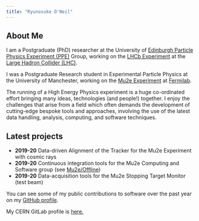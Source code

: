 ```yaml
---
title: "Ryunosuke O'Neil"
---
```


## About Me

I am a Postgraduate (PhD) researcher at the University of [Edinburgh Particle Physics Experiment (PPE)](https://www.ph.ed.ac.uk/particle-physics-experiment) Group, working on the [LHCb Experiment](http://lhcb-public.web.cern.ch/) at the [Large Hadron Collider (LHC)](https://home.cern/science/accelerators/large-hadron-collider).

I was a Postgraduate Research student in Experimental Particle Physics at the University of Manchester, working on the [Mu2e Experiment](https://mu2e.fnal.gov) at [Fermilab](https://fnal.gov). 

The running of a High Energy Physics experiment is a huge co-ordinated effort bringing many ideas, technologies (and people!) together. I enjoy the challenges that arise from a field which often demands the development of cutting-edge bespoke tools and approaches, involving the use of the latest data handling, analysis, computing, and software techniques. 


## Latest projects
- **2019-20** Data-driven Alignment of the Tracker for the Mu2e Experiment with cosmic rays
- **2019-20** Continuous integration tools for the Mu2e Computing and Software group (see [Mu2e/Offline](https://github.com/Mu2e/Offline/pulls))
- **2019-20** Data-acquisition tools for the Mu2e Stopping Target Monitor (test beam)

You can see some of my public contributions to software over the past year on my [GitHub profile](https://github.com/ryuwd).

My CERN GitLab profile is [here.](https://gitlab.cern.ch/roneil)
